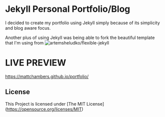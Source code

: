 # Jekyll Personal Portfolio/Blog

I decided to create my portfolio using Jekyll simply because of its simplicity and blog aware focus.

Another plus of using Jekyll was being able to fork the beautiful template that I'm using from ![artemsheludko/flexible-jekyll](https://github.com/artemsheludko/flexible-jekyll)

# LIVE PREVIEW
https://mattchambers.github.io/portfolio/

## License 
This Project is licensed under [The MIT License] (https://opensource.org/licenses/MIT)
